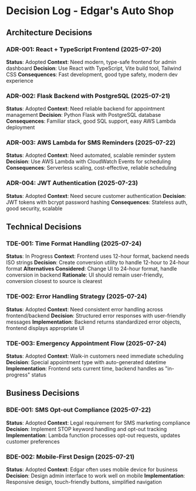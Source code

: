 # Decision Log - Edgar's Auto Shop

## Architecture Decisions

### ADR-001: React + TypeScript Frontend (2025-07-20)
**Status**: Adopted
**Context**: Need modern, type-safe frontend for admin dashboard
**Decision**: Use React with TypeScript, Vite build tool, Tailwind CSS
**Consequences**: Fast development, good type safety, modern dev experience

### ADR-002: Flask Backend with PostgreSQL (2025-07-21)
**Status**: Adopted
**Context**: Need reliable backend for appointment management
**Decision**: Python Flask with PostgreSQL database
**Consequences**: Familiar stack, good SQL support, easy AWS Lambda deployment

### ADR-003: AWS Lambda for SMS Reminders (2025-07-22)
**Status**: Adopted
**Context**: Need automated, scalable reminder system
**Decision**: Use AWS Lambda with CloudWatch Events for scheduling
**Consequences**: Serverless scaling, cost-effective, reliable scheduling

### ADR-004: JWT Authentication (2025-07-23)
**Status**: Adopted
**Context**: Need secure customer authentication
**Decision**: JWT tokens with bcrypt password hashing
**Consequences**: Stateless auth, good security, scalable

## Technical Decisions

### TDE-001: Time Format Handling (2025-07-24)
**Status**: In Progress
**Context**: Frontend uses 12-hour format, backend needs ISO strings
**Decision**: Create conversion utility to handle 12-hour to 24-hour format
**Alternatives Considered**: Change UI to 24-hour format, handle conversion in backend
**Rationale**: UI should remain user-friendly, conversion closest to source is clearest

### TDE-002: Error Handling Strategy (2025-07-24)
**Status**: Adopted
**Context**: Need consistent error handling across frontend/backend
**Decision**: Structured error responses with user-friendly messages
**Implementation**: Backend returns standardized error objects, frontend displays appropriate UI

### TDE-003: Emergency Appointment Flow (2025-07-24)
**Status**: Adopted
**Context**: Walk-in customers need immediate scheduling
**Decision**: Special appointment type with auto-generated datetime
**Implementation**: Frontend sets current time, backend handles as "in-progress" status

## Business Decisions

### BDE-001: SMS Opt-out Compliance (2025-07-22)
**Status**: Adopted
**Context**: Legal requirement for SMS marketing compliance
**Decision**: Implement STOP keyword handling and opt-out tracking
**Implementation**: Lambda function processes opt-out requests, updates customer preferences

### BDE-002: Mobile-First Design (2025-07-21)
**Status**: Adopted
**Context**: Edgar often uses mobile device for business
**Decision**: Design admin interface to work well on mobile
**Implementation**: Responsive design, touch-friendly buttons, simplified navigation

